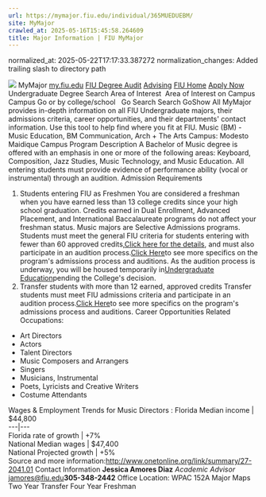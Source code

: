 ```yaml
---
url: https://mymajor.fiu.edu/individual/365MUEDUEBM/
site: MyMajor
crawled_at: 2025-05-16T15:45:58.264609
title: Major Information | FIU MyMajor
---
```

normalized_at: 2025-05-22T17:17:33.387272
normalization_changes: Added trailing slash to directory path

![](https://mymajor.fiu.edu/assets/logo-T4VPR2BI.png)
MyMajor
[my.fiu.edu](https://my.fiu.edu/)
[FIU Degree Audit](https://dasa.fiu.edu/all-departments/advising/panther-success-hub/panther-degree-audit/)
[Advising](https://advising.fiu.edu)
[FIU Home](https://www.fiu.edu/)
[Apply Now](https://admissions.fiu.edu/)
Undergraduate Degree Search
Area of Interest
​
Area of Interest
on
Campus
​
Campus
Go
or by college/school
​
​
Go
Search
Search
GoShow All
MyMajor provides in-depth information on all FIU Undergraduate majors, their admissions criteria, career opportunities, and their departments' contact information. Use this tool to help find where you fit at FIU.
Music (BM) - Music Education,
BM
Communication, Arch + The Arts
Campus:
Modesto Maidique Campus
Program Description
A Bachelor of Music degree is offered with an emphasis in one or more of the following areas: Keyboard, Composition, Jazz Studies, Music Technology, and Music Education. All entering students must provide evidence of performance ability (vocal or instrumental) through an audition.
Admission Requirements
1. Students entering FIU as Freshmen
You are considered a freshman when you have earned less than 13 college credits since your high school graduation. Credits earned in Dual Enrollment, Advanced Placement, and International Baccalaureate programs do not affect your freshman status.
Music majors are Selective Admissions programs. Students must meet the general FIU criteria for students entering with fewer than 60 approved credits,[Click here for the details](http://admissions.fiu.edu/apply/freshman/), and must also participate in an audition process.[Click Here](http://carta.fiu.edu/MUSIC/homepage/auditions-dates.aspx)to see more specifics on the program's admissions process and auditions.
As the audition process is underway, you will be housed temporarily in[Undergraduate Education](http://undergrad.fiu.edu/)pending the College's decision.
2. Transfer students with more than 12 earned, approved credits
Transfer students must meet FIU admissions criteria and participate in an audition process.[Click Here](http://carta.fiu.edu/MUSIC/homepage/auditions-dates.aspx)to see more specifics on the program's admissions process and auditions.
Career Opportunities
Related Occupations:
  * Art Directors
  * Actors
  * Talent Directors
  * Music Composers and Arrangers
  * Singers
  * Musicians, Instrumental
  * Poets, Lyricists and Creative Writers
  * Costume Attendants


Wages & Employment Trends for Music Directors :
Florida Median income | $44,800  
---|---  
Florida rate of growth | +7%  
National Median wages | $47,400  
National Projected growth | +5%  
Source and more information:<http://www.onetonline.org/link/summary/27-2041.01>
Contact Information
**Jessica Amores Diaz** _Academic Advisor_ jamores@fiu.edu**305-348-2442** Office Location: WPAC 152A
Major Maps
Two Year Transfer
Four Year Freshman
